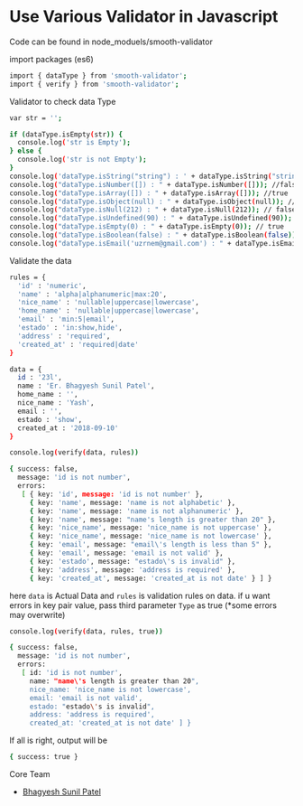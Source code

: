 # Use Various Validator in Javascript

Code can be found in node_moduels/smooth-validator

import packages (es6)

```sh
import { dataType } from 'smooth-validator';
import { verify } from 'smooth-validator';
```

Validator to check data Type

```sh
var str = '';

if (dataType.isEmpty(str)) {
  console.log('str is Empty');
} else {
  console.log('str is not Empty');
}
console.log('dataType.isString("string") : ' + dataType.isString("string")); //true
console.log("dataType.isNumber([]) : " + dataType.isNumber([])); //false
console.log("dataType.isArray([]) : " + dataType.isArray([])); //true
console.log("dataType.isObject(null) : " + dataType.isObject(null)); // null
console.log("dataType.isNull(212) : " + dataType.isNull(212)); // false
console.log("dataType.isUndefined(90) : " + dataType.isUndefined(90)); // false
console.log("dataType.isEmpty(0) : " + dataType.isEmpty(0)); // true
console.log("dataType.isBoolean(false) : " + dataType.isBoolean(false)); // true
console.log("dataType.isEmail('uzrnem@gmail.com') : " + dataType.isEmail('uzrnem@gmail.com')); // true
```

Validate the data

```sh
rules = {
  'id' : 'numeric',
  'name' : 'alpha|alphanumeric|max:20',
  'nice_name' : 'nullable|uppercase|lowercase',
  'home_name' : 'nullable|uppercase|lowercase',
  'email' : 'min:5|email',
  'estado' : 'in:show,hide',
  'address' : 'required',
  'created_at' : 'required|date'
}

data = {
  id : '23l',
  name : 'Er. Bhagyesh Sunil Patel',
  home_name : '',
  nice_name : 'Yash',
  email : '',
  estado : 'show',
  created_at : '2018-09-10'
}

console.log(verify(data, rules))

{ success: false,
  message: 'id is not number',
  errors:
   [ { key: 'id', message: 'id is not number' },
     { key: 'name', message: 'name is not alphabetic' },
     { key: 'name', message: 'name is not alphanumeric' },
     { key: 'name', message: "name's length is greater than 20" },
     { key: 'nice_name', message: 'nice_name is not uppercase' },
     { key: 'nice_name', message: 'nice_name is not lowercase' },
     { key: 'email', message: "email\'s length is less than 5" },
     { key: 'email', message: 'email is not valid' },
     { key: 'estado', message: "estado\'s is invalid" },
     { key: 'address', message: 'address is required' },
     { key: 'created_at', message: 'created_at is not date' } ] }
```
here `data` is Actual Data and `rules` is validation rules on data.
if u want errors in key pair value, pass third parameter `Type` as true (*some errors may overwrite)

```sh
console.log(verify(data, rules, true))

{ success: false,
  message: 'id is not number',
  errors:
   [ id: 'id is not number',
     name: "name\'s length is greater than 20",
     nice_name: 'nice_name is not lowercase',
     email: 'email is not valid',
     estado: "estado\'s is invalid",
     address: 'address is required',
     created_at: 'created_at is not date' ] }
```

If all is right, output will be

```sh
{ success: true }
```

Core Team

* [Bhagyesh Sunil Patel]

[//]: # (These are reference links used in the body of this note)

   [Bhagyesh Sunil Patel]: <https://github.com/uzrnem>
